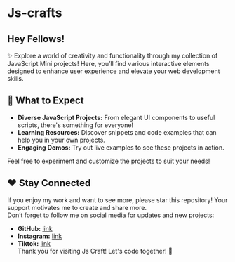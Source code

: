 # Js-crafts
<h2>Hey Fellows!</h2>
✨ Explore a world of creativity and functionality through my collection of JavaScript Mini projects! Here, you’ll find various interactive elements designed to enhance user experience and elevate your web development skills.

<h2>🚀 What to Expect</h2>
<ul>
<li><b>Diverse JavaScript Projects:</b> From elegant UI components to useful scripts, there's something for everyone!</li>
<li><b>Learning Resources:</b> Discover snippets and code examples that can help you in your own projects.</li>
<li><b>Engaging Demos:</b> Try out live examples to see these projects in action.</li>
</ul>

Feel free to experiment and customize the projects to suit your needs!

<h2>❤️ Stay Connected</h2>
If you enjoy my work and want to see more, please star this repository! Your support motivates me to create and share more.
<br>
Don’t forget to follow me on social media for updates and new projects:
<br>
<ul>
  <li>
<b>GitHub:</b> <a href="https://github.com/RubabMubashar/" target="_blank">link</a>
  </li>
  <li>
<b>Instagram:</b> <a href="https://www.instagram.com/thedesigningdev/" target="_blank">link</a>
  </li>
  <li>
<b>Tiktok:</b> <a href="https://www.tiktok.com/@thedesigningdev/" target="_blank">link</a>
  </li>
Thank you for visiting Js Craft! Let's code together! 🌟
